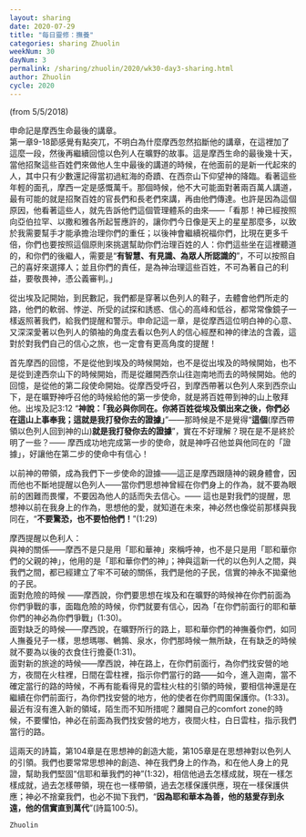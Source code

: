 ```yaml
---
layout: sharing
date: 2020-07-29
title: "每日靈修：撫養"
categories: sharing Zhuolin
weekNum: 30
dayNum: 3
permalink: /sharing/zhuolin/2020/wk30-day3-sharing.html
author: Zhuolin
cycle: 2020
---
```

(from 5/5/2018)

申命記是摩西生命最後的講章。  
第一章9-18節感覺有點突兀，不明白為什麼摩西忽然掐斷他的講章，在這裡加了這麼一段，然後再繼續回憶以色列人在曠野的故事。這是摩西生命的最後幾十天，當他招聚這些百姓們來做他人生中最後的講道的時候，在他面前的是新一代起來的人，其中只有少數還記得當初過紅海的奇蹟、在西奈山下仰望神的降臨。看著這些年輕的面孔，摩西一定是感慨萬千。那個時候，他不大可能面對著兩百萬人講道，最有可能的就是招聚百姓的官長們和長老們來講，再由他們傳達。也許是因為這個原因，他看著這些人，就先告訴他們這個管理體系的由來——「看那！神已經按照向亞伯拉罕、以撒和雅各所起誓應許的，讓你們今日像是天上的星星那麼多，以致於我需要幫手才能承擔治理你們的重任；以後神會繼續祝福你們，比現在更多千倍，你們也要按照這個原則來挑選幫助你們治理百姓的人：你們這些坐在這裡聽道的，和你們的後繼人，需要是“**有智慧、有見識、為眾人所認識的**”，不可以按照自己的喜好來選擇人；並且你們的責任，是為神治理這些百姓，不可為著自己的利益，要敬畏神，憑公義審判。」  

從出埃及記開始，到民數記，我們都是穿著以色列人的鞋子，去體會他們所走的路，他們的軟弱、悖逆、所受的試探和誘惑、信心的高峰和低谷，都常常像鏡子一樣返照著我們，給我們提醒和警示。申命記這一章，是從摩西這位明白神的心意、又深深愛著以色列人的領袖的角度去看以色列人的信心經歷和神的律法的含義，這對於對我們自己的信心之旅，也一定會有更高角度的提醒！  

首先摩西的回憶，不是從他到埃及的時候開始，也不是從出埃及的時候開始，也不是從到達西奈山下的時候開始，而是從離開西奈山往迦南地而去的時候開始。他的回憶，是從他的第二段使命開始。從摩西受呼召，到摩西帶著以色列人來到西奈山下，是在曠野神呼召他的時候給他的第一步使命，就是將百姓帶到神的山上敬拜他。出埃及記3:12 “**神說：「我必與你同在。你將百姓從埃及領出來之後，你們必在這山上事奉我；這就是我打發你去的證據」**”——那時候是不是覺得“**這個**(摩西帶領以色列人回到神的山)**就是我打發你去的證據**”，實在不好理解？現在是不是終於明了一些？—— 摩西成功地完成第一步的使命，就是神呼召他並與他同在的「證據」，好讓他在第二步的使命中有信心！  

以前神的帶領，成為我們下一步使命的證據——這正是摩西跟隨神的親身體會，因而他也不斷地提醒以色列人——當你們思想神曾經在你們身上的作為，就不要為眼前的困難而畏懼，不要因為他人的話而失去信心。—— 這也是對我們的提醒，思想神以前在我身上的作為，思想他的愛，就知道在未來，神必然也像從前那樣與我同在，“**不要驚恐，也不要怕他們！**”(1:29)  

摩西提醒以色利人：  
與神的關係——摩西不是只是用「耶和華神」來稱呼神，也不是只是用「耶和華你們的父親的神」，他用的是「耶和華你們的神」；神與這新一代的以色列人之間，與我們之間，都已經建立了牢不可破的關係，我們是他的子民，信實的神永不拋棄他的子民。  
面對危險的時候 ——摩西說，你們要思想在埃及和在曠野的時候神在你們前面為你們爭戰的事，面臨危險的時候，你們就要有信心，因為「在你們前面行的耶和華你們的神必為你們爭戰」(1:30)。  
面對缺乏的時候——摩西說，在曠野所行的路上，耶和華你們的神撫養你們，如同人撫養兒子一樣，思想瑪哪、鵪鶉、泉水，你們那時候一無所缺，在有缺乏的時候就不要為以後的衣食住行擔憂(1:31)。  
面對新的旅途的時候——摩西說，神在路上，在你們前面行，為你們找安營的地方，夜間在火柱裡，日間在雲柱裡，指示你們當行的路——如今，進入迦南，當不確定當行的路的時候，不再有能看得見的雲柱火柱的引領的時候，要相信神還是在繼續在你們前面行，為你們找安營的地方，他的使者在你們周圍保護你。(1:33)。最近有沒有進入新的領域，陌生而不知所措呢？離開自己的comfort zone的時候，不要懼怕，神必在前面為我們找安營的地方，夜間火柱，白日雲柱，指示我們當行的路。  

這兩天的詩篇，第104章是在思想神的創造大能，第105章是在思想神對以色列人的引領。我們也要常常思想神的創造、神在我們身上的作為，和在他人身上的見證，幫助我們堅固“信耶和華我們的神”(1:32)，相信他過去怎樣成就，現在一樣怎樣成就，過去怎樣帶領，現在也一樣帶領，過去怎樣保護供應，現在一樣保護供應；神必不捨棄我們，也必不拋下我們，“**因為耶和華本為善，他的慈愛存到永遠，他的信實直到萬代**”(詩篇100:5)。  

`Zhuolin`  


